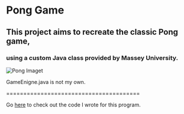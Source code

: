 # Pong Game
<h2>This project aims to recreate the classic Pong game,</h2>
<h3>using a custom Java class provided by Massey University.</h3>

![Pong Imaget](https://upload.wikimedia.org/wikipedia/commons/f/f8/Pong.png)

<p>GameEnigne.java is not my own.</p>
=======================================

Go <a href="https://github.com/Paraakie/Pong-Game/blob/master/PongGame/src/Pong.java">here</a> to check out the code I wrote for this program.
